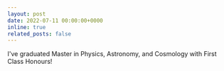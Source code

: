 ```yaml
---
layout: post
date: 2022-07-11 00:00:00+0000
inline: true
related_posts: false
---
```


I've graduated Master in Physics, Astronomy, and Cosmology with First Class Honours!
